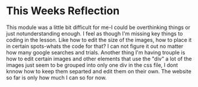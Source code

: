 # This Weeks Reflection

This module was a little bit difficult for me-I could be overthinking things or just notunderstanding enough. I feel as though I'm missing key things to coding in the lesson. Like how to edit the size of the images, how to place it in certain spots-whats the code for that? I can not figure it out no matter how many google searches and trials.
Another thing I'm having trouple is how to edit certain images and other elements that use the "div" a lot of the images just seem to be grouped into only one div in the css file, I dont knnow how to keep them separted and edit them on their own. The website so far is only how much I can so for now.
